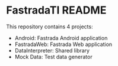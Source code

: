 FastradaTI README
=================

This repository contains 4 projects:

* Android: Fastrada Android application
* FastradaWeb: Fastrada Web application
* DataInterpreter: Shared library
* Mock Data: Test data generator
